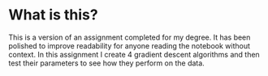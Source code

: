 # What is this?
This is a version of an assignment completed for my degree. It has been polished to improve readability for anyone reading the notebook without context. In this assignment I create 4 gradient descent algorithms and then test their parameters to see how they perform on the data.

